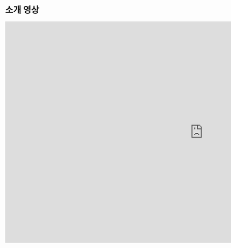 <h1>소개 영상</h1>

<iframe width="1280" height="720" src="https://www.youtube.com/embed/Ougif8ey93Y" title="YouTube video player" frameborder="0" allow="accelerometer; autoplay; clipboard-write; encrypted-media; gyroscope; picture-in-picture" allowfullscreen></iframe>
